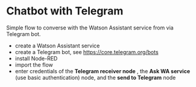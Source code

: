 # Chatbot with Telegram

Simple flow to converse with the Watson Assistant service from via Telegram bot.

- create a Watson Assistant service
- create a Telegram bot, see https://core.telegram.org/bots
- install Node-RED
- import the flow 
- enter credentials of the **Telegram receiver node** , the **Ask WA service** (use basic authentication) node, and the **send to Telegram** node
